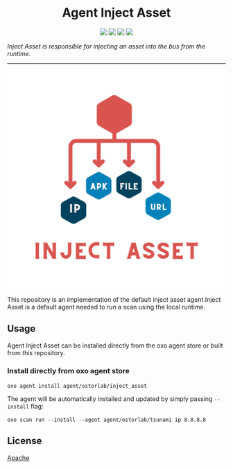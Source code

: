 
<h1 align="center">Agent Inject Asset</h1>

<p align="center">
<img src="https://img.shields.io/badge/License-Apache_2.0-brightgreen.svg">
<img src="https://img.shields.io/github/languages/top/ostorlab/agent_inject_asset">
<img src="https://img.shields.io/github/stars/ostorlab/agent_inject_asset">
<img src="https://img.shields.io/badge/PRs-welcome-brightgreen.svg">
</p>

_Inject Asset is responsible for injecting an asset into the bus from the runtime._

---

<p align="center">
<img src="https://raw.githubusercontent.com/Ostorlab/agent_inject_asset/main/images/logo.png" alt="agent_inject_asset" />
</p>

This repository is an implementation of the default inject asset agent.Inject Asset is a default agent needed to run a scan using the local runtime.

## Usage

Agent Inject Asset can be installed directly from the oxo agent store or built from this repository.

 ### Install directly from oxo agent store

 ```shell
 oxo agent install agent/ostorlab/inject_asset
 ```
The agent will be automatically installed and updated by simply passing `--install` flag:

```shell
oxo scan run --install --agent agent/ostorlab/tsunami ip 8.8.8.8
```

## License
[Apache](./LICENSE)
